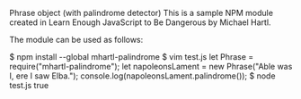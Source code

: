 Phrase object (with palindrome detector)
This is a sample NPM module created in Learn Enough JavaScript to Be Dangerous by Michael Hartl.

The module can be used as follows:

$ npm install --global mhartl-palindrome
$ vim test.js
let Phrase = require("mhartl-palindrome");
let napoleonsLament = new Phrase("Able was I, ere I saw Elba.");
console.log(napoleonsLament.palindrome());
$ node test.js
true
